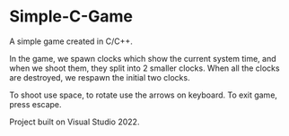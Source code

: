 # Simple-C-Game
A simple game created in C/C++.

In the game, we spawn clocks which show the current system time, and when we shoot them, they split into 2 smaller clocks. 
When all the clocks are destroyed, we respawn the initial two clocks.

To shoot use space, to rotate use the arrows on keyboard. To exit game, press escape.

Project built on Visual Studio 2022.
